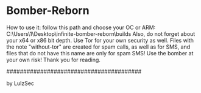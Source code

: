 # Bomber-Reborn
How to use it: follow this path and choose your OC or ARM: C:\Users\1\Desktop\infinite-bomber-reborn\builds
Also, do not forget about your x64 or x86 bit depth.
Use Tor for your own security as well.
Files with the note "without-tor" are created for spam calls, as well as for SMS, and files that do not have this name are only for spam SMS!
Use the bomber at your own risk!
Thank you for reading.

########################################

by LulzSec
